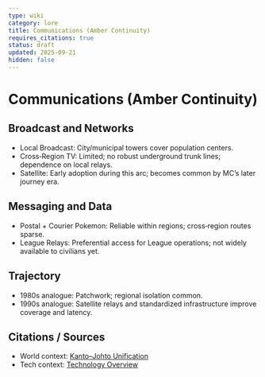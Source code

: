 ```yaml
---
type: wiki
category: lore
title: Communications (Amber Continuity)
requires_citations: true
status: draft
updated: 2025-09-21
hidden: false
---
```


# Communications (Amber Continuity)

## Broadcast and Networks
- Local Broadcast: City/municipal towers cover population centers.
- Cross‑Region TV: Limited; no robust underground trunk lines; dependence on local relays.
- Satellite: Early adoption during this arc; becomes common by MC’s later journey era.

## Messaging and Data
- Postal + Courier Pokemon: Reliable within regions; cross‑region routes sparse.
- League Relays: Preferential access for League operations; not widely available to civilians yet.

## Trajectory
- 1980s analogue: Patchwork; regional isolation common.
- 1990s analogue: Satellite relays and standardized infrastructure improve coverage and latency.

## Citations / Sources
- World context: [Kanto–Johto Unification](../kanto-johto-unification-war.md)
- Tech context: [Technology Overview](./index.md)
